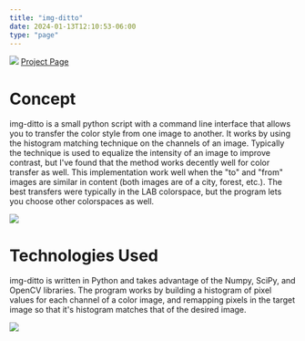 ```yaml
---
title: "img-ditto"
date: 2024-01-13T12:10:53-06:00
type: "page"
---
```


![](/imgditto-header.jpg)
[Project Page](https://github.com/nishchalb/img-ditto)

# Concept

img-ditto is a small python script with a command line interface that allows you to transfer the color style from 
one image to another. It works by using the histogram matching technique on the channels of an image. Typically the 
technique is used to equalize the intensity of an image to improve contrast, but I've found that the method works 
decently well for color transfer as well. This implementation work well when the "to" and "from" images are similar in 
content (both images are of a city, forest, etc.). The best transfers were typically in the LAB colorspace, but the 
program lets you choose other colorspaces as well.

![](/hist.png)

# Technologies Used

img-ditto is written in Python and takes advantage of the Numpy, SciPy, and OpenCV libraries. The program works by building 
a histogram of pixel values for each channel of a color image, and remapping pixels in the target image so 
that it's histogram matches that of the desired image.

![](/OpenCV_Logo.png)


